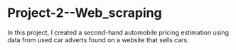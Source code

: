 # Project-2--Web_scraping
In this project, I created a second-hand automobile pricing estimation using data from used car adverts found on a website that sells cars.
